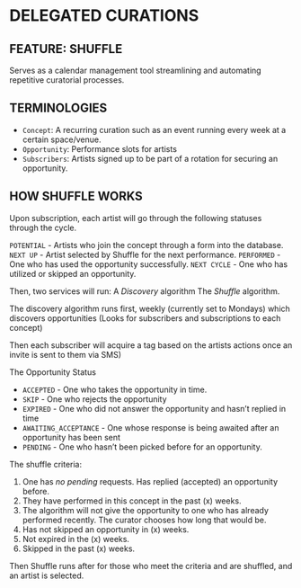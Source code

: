# DELEGATED CURATIONS

## FEATURE: SHUFFLE

Serves as a calendar management tool streamlining and automating repetitive curatorial processes.

## TERMINOLOGIES
-  `Concept`: A recurring curation such as an event running every week at a certain space/venue.
-  `Opportunity`: Performance slots for artists
-  `Subscribers`: Artists signed up to be part of a rotation for securing an opportunity.

## HOW SHUFFLE WORKS
Upon subscription, each artist will go through the following statuses through the cycle.

`POTENTIAL` - Artists who join the concept through a form into the database.
`NEXT UP` - Artist selected by Shuffle for the next performance.
`PERFORMED` - One who has used the opportunity successfully.
`NEXT CYCLE` - One who has utilized or skipped an opportunity.

Then, two services will run:
A *Discovery* algorithm
The *Shuffle* algorithm.

The discovery algorithm runs first, weekly (currently set to Mondays) which discovers opportunities (Looks for subscribers and subscriptions to each concept)

Then each subscriber will acquire a tag based on the artists actions once an invite is sent to them via SMS)

The Opportunity Status
- `ACCEPTED` - One who takes the opportunity in time.
- `SKIP` - One who rejects the opportunity
- `EXPIRED` - One who did not answer the opportunity and hasn’t replied in time
- `AWAITING_ACCEPTANCE` - One whose response is being awaited after an opportunity has been sent
- `PENDING` - One who hasn’t been picked before for an opportunity.

The shuffle criteria:
1. One has *no pending* requests. Has replied (accepted) an opportunity before.
2. They have performed in this concept in the past (x) weeks.
3. The algorithm will not give the opportunity to one who has already performed recently. The curator chooses how long that would be.
4. Has not skipped an opportunity in (x) weeks.
5. Not expired in the (x) weeks.
6. Skipped in the past (x) weeks.

Then Shuffle runs after for those who meet the criteria and are shuffled, and an artist is selected.